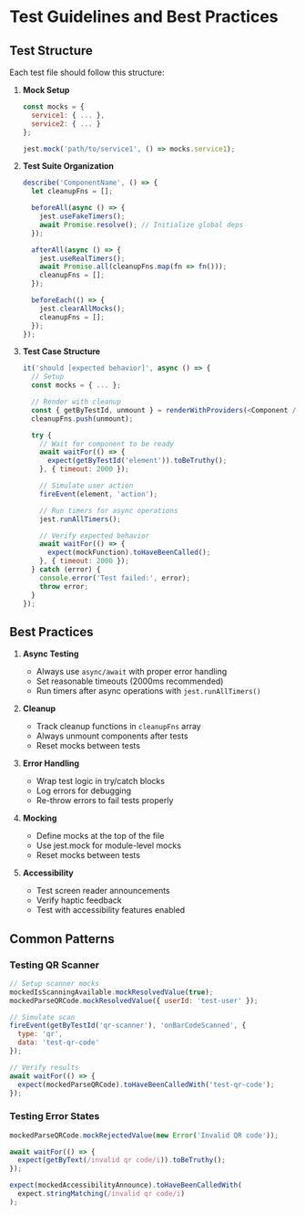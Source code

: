 # Test Guidelines and Best Practices

## Test Structure

Each test file should follow this structure:

1. **Mock Setup**
   ```javascript
   const mocks = {
     service1: { ... },
     service2: { ... }
   };
   
   jest.mock('path/to/service1', () => mocks.service1);
   ```

2. **Test Suite Organization**
   ```javascript
   describe('ComponentName', () => {
     let cleanupFns = [];
   
     beforeAll(async () => {
       jest.useFakeTimers();
       await Promise.resolve(); // Initialize global deps
     });
   
     afterAll(async () => {
       jest.useRealTimers();
       await Promise.all(cleanupFns.map(fn => fn()));
       cleanupFns = [];
     });
   
     beforeEach(() => {
       jest.clearAllMocks();
       cleanupFns = [];
     });
   });
   ```

3. **Test Case Structure**
   ```javascript
   it('should [expected behavior]', async () => {
     // Setup
     const mocks = { ... };
   
     // Render with cleanup
     const { getByTestId, unmount } = renderWithProviders(<Component />);
     cleanupFns.push(unmount);
   
     try {
       // Wait for component to be ready
       await waitFor(() => {
         expect(getByTestId('element')).toBeTruthy();
       }, { timeout: 2000 });
   
       // Simulate user action
       fireEvent(element, 'action');
   
       // Run timers for async operations
       jest.runAllTimers();
   
       // Verify expected behavior
       await waitFor(() => {
         expect(mockFunction).toHaveBeenCalled();
       }, { timeout: 2000 });
     } catch (error) {
       console.error('Test failed:', error);
       throw error;
     }
   });
   ```

## Best Practices

1. **Async Testing**
   - Always use `async/await` with proper error handling
   - Set reasonable timeouts (2000ms recommended)
   - Run timers after async operations with `jest.runAllTimers()`

2. **Cleanup**
   - Track cleanup functions in `cleanupFns` array
   - Always unmount components after tests
   - Reset mocks between tests

3. **Error Handling**
   - Wrap test logic in try/catch blocks
   - Log errors for debugging
   - Re-throw errors to fail tests properly

4. **Mocking**
   - Define mocks at the top of the file
   - Use jest.mock for module-level mocks
   - Reset mocks between tests

5. **Accessibility**
   - Test screen reader announcements
   - Verify haptic feedback
   - Test with accessibility features enabled

## Common Patterns

### Testing QR Scanner
```javascript
// Setup scanner mocks
mockedIsScanningAvailable.mockResolvedValue(true);
mockedParseQRCode.mockResolvedValue({ userId: 'test-user' });

// Simulate scan
fireEvent(getByTestId('qr-scanner'), 'onBarCodeScanned', {
  type: 'qr',
  data: 'test-qr-code'
});

// Verify results
await waitFor(() => {
  expect(mockedParseQRCode).toHaveBeenCalledWith('test-qr-code');
});
```

### Testing Error States
```javascript
mockedParseQRCode.mockRejectedValue(new Error('Invalid QR code'));

await waitFor(() => {
  expect(getByText(/invalid qr code/i)).toBeTruthy();
});

expect(mockedAccessibilityAnnounce).toHaveBeenCalledWith(
  expect.stringMatching(/invalid qr code/i)
);
```
